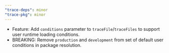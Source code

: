```yaml
---
"trace-deps": minor
"trace-pkg": minor
---
```


- Feature: Add `conditions` parameter to `traceFile`/`traceFiles` to support user runtime loading conditions.
- BREAKING: Remove `production` and `development` from set of default user conditions in package resolution.
